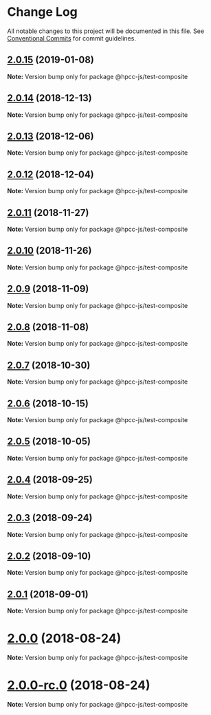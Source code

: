 # Change Log

All notable changes to this project will be documented in this file.
See [Conventional Commits](https://conventionalcommits.org) for commit guidelines.

## [2.0.15](https://github.com/GordonSmith/Visualization/compare/@hpcc-js/test-composite@2.0.14...@hpcc-js/test-composite@2.0.15) (2019-01-08)

**Note:** Version bump only for package @hpcc-js/test-composite






## [2.0.14](https://github.com/GordonSmith/Visualization/compare/@hpcc-js/test-composite@2.0.13...@hpcc-js/test-composite@2.0.14) (2018-12-13)

**Note:** Version bump only for package @hpcc-js/test-composite






## [2.0.13](https://github.com/GordonSmith/Visualization/compare/@hpcc-js/test-composite@2.0.12...@hpcc-js/test-composite@2.0.13) (2018-12-06)

**Note:** Version bump only for package @hpcc-js/test-composite






## [2.0.12](https://github.com/GordonSmith/Visualization/compare/@hpcc-js/test-composite@2.0.11...@hpcc-js/test-composite@2.0.12) (2018-12-04)

**Note:** Version bump only for package @hpcc-js/test-composite






## [2.0.11](https://github.com/GordonSmith/Visualization/compare/@hpcc-js/test-composite@2.0.10...@hpcc-js/test-composite@2.0.11) (2018-11-27)

**Note:** Version bump only for package @hpcc-js/test-composite






<a name="2.0.10"></a>
## [2.0.10](https://github.com/GordonSmith/Visualization/compare/@hpcc-js/test-composite@2.0.9...@hpcc-js/test-composite@2.0.10) (2018-11-26)

**Note:** Version bump only for package @hpcc-js/test-composite





<a name="2.0.9"></a>
## [2.0.9](https://github.com/GordonSmith/Visualization/compare/@hpcc-js/test-composite@2.0.8...@hpcc-js/test-composite@2.0.9) (2018-11-09)

**Note:** Version bump only for package @hpcc-js/test-composite





<a name="2.0.8"></a>
## [2.0.8](https://github.com/GordonSmith/Visualization/compare/@hpcc-js/test-composite@2.0.7...@hpcc-js/test-composite@2.0.8) (2018-11-08)

**Note:** Version bump only for package @hpcc-js/test-composite





<a name="2.0.7"></a>
## [2.0.7](https://github.com/GordonSmith/Visualization/compare/@hpcc-js/test-composite@2.0.6...@hpcc-js/test-composite@2.0.7) (2018-10-30)

**Note:** Version bump only for package @hpcc-js/test-composite





<a name="2.0.6"></a>
## [2.0.6](https://github.com/GordonSmith/Visualization/compare/@hpcc-js/test-composite@2.0.5...@hpcc-js/test-composite@2.0.6) (2018-10-15)

**Note:** Version bump only for package @hpcc-js/test-composite





<a name="2.0.5"></a>
## [2.0.5](https://github.com/GordonSmith/Visualization/compare/@hpcc-js/test-composite@2.0.4...@hpcc-js/test-composite@2.0.5) (2018-10-05)

**Note:** Version bump only for package @hpcc-js/test-composite





<a name="2.0.4"></a>
## [2.0.4](https://github.com/GordonSmith/Visualization/compare/@hpcc-js/test-composite@2.0.3...@hpcc-js/test-composite@2.0.4) (2018-09-25)

**Note:** Version bump only for package @hpcc-js/test-composite





<a name="2.0.3"></a>
## [2.0.3](https://github.com/GordonSmith/Visualization/compare/@hpcc-js/test-composite@2.0.2...@hpcc-js/test-composite@2.0.3) (2018-09-24)

**Note:** Version bump only for package @hpcc-js/test-composite





<a name="2.0.2"></a>
## [2.0.2](https://github.com/GordonSmith/Visualization/compare/@hpcc-js/test-composite@2.0.1...@hpcc-js/test-composite@2.0.2) (2018-09-10)

**Note:** Version bump only for package @hpcc-js/test-composite





<a name="2.0.1"></a>
## [2.0.1](https://github.com/GordonSmith/Visualization/compare/@hpcc-js/test-composite@2.0.0...@hpcc-js/test-composite@2.0.1) (2018-09-01)

**Note:** Version bump only for package @hpcc-js/test-composite





<a name="2.0.0"></a>
# [2.0.0](https://github.com/GordonSmith/Visualization/compare/@hpcc-js/test-composite@0.0.60...@hpcc-js/test-composite@2.0.0) (2018-08-24)

**Note:** Version bump only for package @hpcc-js/test-composite





<a name="2.0.0-rc.0"></a>
# [2.0.0-rc.0](https://github.com/GordonSmith/Visualization/compare/@hpcc-js/test-composite@0.0.60...@hpcc-js/test-composite@2.0.0-rc.0) (2018-08-24)

**Note:** Version bump only for package @hpcc-js/test-composite
